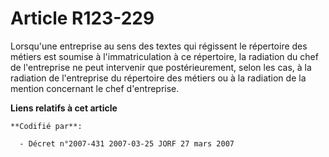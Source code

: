 # Article R123-229

Lorsqu'une entreprise au sens des textes qui régissent le répertoire des métiers est soumise à l'immatriculation à ce
répertoire, la radiation du chef de l'entreprise ne peut intervenir que postérieurement, selon les cas, à la radiation de
l'entreprise du répertoire des métiers ou à la radiation de la mention concernant le chef d'entreprise.

**Liens relatifs à cet article**

	**Codifié par**:

	  - Décret n°2007-431 2007-03-25 JORF 27 mars 2007
